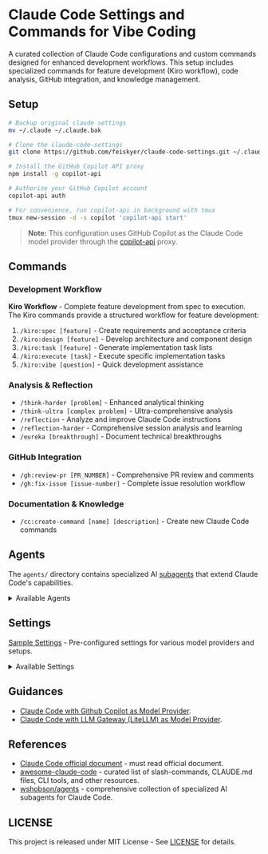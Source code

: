 # Claude Code Settings and Commands for Vibe Coding

A curated collection of Claude Code configurations and custom commands designed for enhanced development workflows. This setup includes specialized commands for feature development (Kiro workflow), code analysis, GitHub integration, and knowledge management.

## Setup

```sh
# Backup original claude settings
mv ~/.claude ~/.claude.bak

# Clone the claude-code-settings
git clone https://github.com/feiskyer/claude-code-settings.git ~/.claude

# Install the GitHub Copilot API proxy
npm install -g copilot-api

# Authorize your GitHub Copilot account
copilot-api auth

# For convenience, run copilot-api in background with tmux
tmux new-session -d -s copilot 'copilot-api start'
```

> **Note:** This configuration uses GitHub Copilot as the Claude Code model provider through the [copilot-api](https://github.com/ericc-ch/copilot-api) proxy.

## Commands

### Development Workflow

**Kiro Workflow** - Complete feature development from spec to execution. The Kiro commands provide a structured workflow for feature development:

1. `/kiro:spec [feature]` - Create requirements and acceptance criteria
2. `/kiro:design [feature]` - Develop architecture and component design
3. `/kiro:task [feature]` - Generate implementation task lists
4. `/kiro:execute [task]` - Execute specific implementation tasks
5. `/kiro:vibe [question]` - Quick development assistance

### Analysis & Reflection

- `/think-harder [problem]` - Enhanced analytical thinking
- `/think-ultra [complex problem]` - Ultra-comprehensive analysis
- `/reflection` - Analyze and improve Claude Code instructions
- `/reflection-harder` - Comprehensive session analysis and learning
- `/eureka [breakthrough]` - Document technical breakthroughs

### GitHub Integration

- `/gh:review-pr [PR_NUMBER]` - Comprehensive PR review and comments
- `/gh:fix-issue [issue-number]` - Complete issue resolution workflow

### Documentation & Knowledge

- `/cc:create-command [name] [description]` - Create new Claude Code commands

## Agents

The `agents/` directory contains specialized AI [subagents](https://docs.anthropic.com/en/docs/claude-code/sub-agents) that extend Claude Code's capabilities.

<details>
<summary>Available Agents</summary>

- **pr-reviewer** - Expert code reviewer for GitHub pull requests
- **github-issue-fixer** - GitHub issue resolution specialist
- **instruction-reflector** - Analyzes and improves Claude Code instructions
- **deep-reflector** - Comprehensive session analysis and learning capture
- **insight-documenter** - Technical breakthrough documentation specialist
- **kiro-assistant** - Quick development assistance with Kiro's approach
- **kiro-feature-designer** - Creates comprehensive feature design documents
- **kiro-spec-creator** - Creates complete feature specifications
- **kiro-task-executor** - Executes specific tasks from feature specs
- **kiro-task-planner** - Generates implementation task lists
- **ui-engineer** - UI/UX development specialist
- **deep-thinker** - Enhanced analytical thinking for complex problems
- **ultra-thinker** - Ultra-comprehensive analytical thinking
- **command-creator** - Expert at creating new Claude Code custom commands

</details>

## Settings

[Sample Settings](settings/README.md) - Pre-configured settings for various model providers and setups.

<details>
<summary>Available Settings</summary>

#### [copilot-settings.json](settings/copilot-settings.json)

Using Claude Code with GitHub Copilot proxy. Points to localhost:4141 for the Anthropic API base URL.

#### [litellm-settings.json](settings/litellm-settings.json)

Using Claude Code with LiteLLM gateway. Points to localhost:4000 for the Anthropic API base URL.

#### [qwen-settings.json](settings/qwen-settings.json)

Using Claude Code with Qwen models via Alibaba's DashScope API. Uses the Qwen3-Coder-Plus model through a claude-code-proxy.

#### [siliconflow-settings.json](settings/siliconflow-settings.json)

Using Claude Code with SiliconFlow API. Uses the Moonshot AI Kimi-K2-Instruct model.

#### [vertex-settings.json](settings/vertex-settings.json)

Using Claude Code with Google Cloud Vertex AI. Uses Claude Opus 4 model with Google Cloud project settings.

</details>

## Guidances

- [Claude Code with Github Copilot as Model Provider](guidances/github-copilot.md).
- [Claude Code with LLM Gateway (LiteLLM) as Model Provider](guidances/llm-gateway-litellm.md).

## References

- [Claude Code official document](https://docs.anthropic.com/en/docs/claude-code/overview) - must read official document.
- [awesome-claude-code](https://github.com/hesreallyhim/awesome-claude-code) - curated list of slash-commands, CLAUDE.md files, CLI tools, and other resources.
- [wshobson/agents](https://github.com/wshobson/agents) - comprehensive collection of specialized AI subagents for Claude Code.

## LICENSE

This project is released under MIT License - See [LICENSE](LICENSE) for details.
